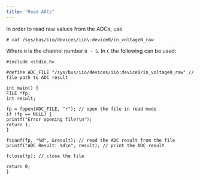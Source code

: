 ```yaml
---
title: "Read ADCs"
---
```


In order to read raw values from the ADCs, use

```
# cat /sys/bus/iio/devices/iio\:device0/in_voltageN_raw
```
Where `N` is the channel number `0 - 5`. In `C` the following can be used:
```
#include <stdio.h>

#define ADC_FILE "/sys/bus/iio/devices/iio:device0/in_voltage0_raw" // file path to ADC result

int main() {
FILE *fp;
int result;

fp = fopen(ADC_FILE, "r"); // open the file in read mode
if (fp == NULL) {
printf("Error opening file!\n");
return 1;
}

fscanf(fp, "%d", &result); // read the ADC result from the file
printf("ADC Result: %d\n", result); // print the ADC result

fclose(fp); // close the file

return 0;
}
```
